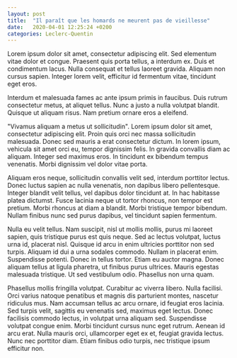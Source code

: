 ```yaml
---
layout: post
title:  "Il paraît que les homards ne meurent pas de vieillesse"
date:   2020-04-01 12:25:24 +0200
categories: Leclerc-Quentin
---
```


Lorem ipsum dolor sit amet, consectetur adipiscing elit. Sed elementum vitae dolor et congue. Praesent quis porta tellus, a interdum ex. Duis et condimentum lacus. Nulla consequat et tellus laoreet gravida. Aliquam non cursus sapien. Integer lorem velit, efficitur id fermentum vitae, tincidunt eget eros. 

Interdum et malesuada fames ac ante ipsum primis in faucibus. Duis rutrum consectetur metus, at aliquet tellus. Nunc a justo a nulla volutpat blandit. Quisque ut aliquam risus. Nam pretium ornare eros a eleifend.

"Vivamus aliquam a metus ut sollicitudin". Lorem ipsum dolor sit amet, consectetur adipiscing elit. Proin quis orci nec massa sollicitudin malesuada. Donec sed mauris a erat consectetur dictum. In lorem ipsum, vehicula sit amet orci eu, tempor dignissim felis. In gravida convallis diam ac aliquam. Integer sed maximus eros. In tincidunt ex bibendum tempus venenatis. Morbi dignissim vel dolor vitae porta.

Aliquam eros neque, sollicitudin convallis velit sed, interdum porttitor lectus. Donec luctus sapien ac nulla venenatis, non dapibus libero pellentesque. Integer blandit velit tellus, vel dapibus dolor tincidunt at. In hac habitasse platea dictumst. Fusce lacinia neque ut tortor rhoncus, non tempor est pretium. Morbi rhoncus at diam a blandit. Morbi tristique tempor bibendum. Nullam finibus nunc sed purus dapibus, vel tincidunt sapien fermentum.

Nulla eu velit tellus. Nam suscipit, nisl ut mollis mollis, purus mi laoreet sapien, quis tristique purus est quis neque. Sed ac lectus volutpat, luctus urna id, placerat nisl. Quisque id arcu in enim ultricies porttitor non sed turpis. Aliquam id dui a urna sodales commodo. Nullam in placerat enim. Suspendisse potenti. Donec in tellus tortor. Etiam eu auctor magna. Donec aliquam tellus at ligula pharetra, ut finibus purus ultrices. Mauris egestas malesuada tristique. Ut sed vestibulum odio. Phasellus non urna quam.

Phasellus mollis fringilla volutpat. Curabitur ac viverra libero. Nulla facilisi. Orci varius natoque penatibus et magnis dis parturient montes, nascetur ridiculus mus. Nam accumsan tellus ac arcu ornare, id feugiat eros lacinia. Sed turpis velit, sagittis eu venenatis sed, maximus eget lectus. Donec facilisis commodo lectus, in volutpat urna aliquam sed. Suspendisse volutpat congue enim. Morbi tincidunt cursus nunc eget rutrum. Aenean id arcu erat. Nulla mauris orci, ullamcorper eget ex et, feugiat gravida lectus. Nunc nec porttitor diam. Etiam finibus odio turpis, nec tristique ipsum efficitur non. 